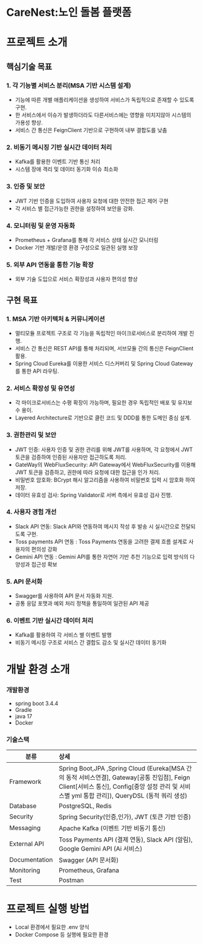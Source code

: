CareNest:노인 돌봄 플랫폼
===

# 프로젝트 소개

## 핵심기술 목표

### 1. 각 기능별 서비스 분리(MSA 기반 시스템 설계)
- 기능에 따른 개별 애플리케이션을 생성하여 서비스가 독립적으로 존재할 수 있도록 구현.
- 한 서비스에서 이슈가 발생하더라도 다른서비스에는 영향을 미치지않아 시스템의 가용성 향상.
- 서비스 간 통신은 FeignClient 기반으로 구현하여 내부 결합도를 낮춤

### 2. 비동기 메시징 기반 실시간 데이터 처리
- Kafka를 활용한 이벤트 기반 통신 처리
- 시스템 장애 격리 및 데이터 동기화 이슈 최소화

### 3. 인증 및 보안
- JWT 기반 인증을 도입하여 사용자 요청에 대한 안전한 접근 제어 구현
- 각 서비스 별 접근가능한 권한을 설정하여 보안을 강화.

### 4. 모니터링 및 운영 자동화
- Prometheus + Grafana를 통해 각 서비스 상태 실시간 모니터링
- Docker 기반 개발/운영 환경 구성으로 일관된 실행 보장

### 5. 외부 API 연동을 통한 기능 확장
- 외부 기술 도입으로 서비스 확장성과 사용자 편의성 향상

## 구현 목표

### 1. MSA 기반 아키텍처 & 커뮤니케이션
- 멀티모듈 프로젝트 구조로 각 기능을 독립적인 마이크로서비스로 분리하여 개발 진행.
- 서비스 간 통신은 REST API를 통해 처리되며, 서브모듈 간의 통신은 FeignClient 활용.
- Spring Cloud Eureka를 이용한 서비스 디스커버리 및 Spring Cloud Gateway를 통한 API 라우팅.

### 2. 서비스 확장성 및 유연성
- 각 마이크로서비스는 수평 확장이 가능하며, 필요한 경우 독립적인 배포 및 유지보수 용이.
- Layered Architecture로 기반으로 클린 코드 및 DDD를 통한 도메인 중심 설계.

### 3. 권한관리 및 보안
- JWT 인증: 사용자 인증 및 권한 관리를 위해 JWT를 사용하며, 각 요청에서 JWT 토큰을 검증하여 인증된 사용자만 접근하도록 처리.
- GateWay의 WebFluxSecurity: API Gateway에서 WebFluxSecurity를 이용해 JWT 토큰을 검증하고, 권한에 따라 요청에 대한 접근을 인가 처리.
- 비밀번호 암호화: BCrypt 해시 알고리즘을 사용하여 비밀번호 입력 시 암호화 하여 저장.
- 데이터 유효성 검사: Spring Validator로 서버 측에서 유효성 검사 진행.

### 4. 사용자 경험 개선
- Slack API 연동: Slack API와 연동하여 메시지 작성 후 발송 시 실시간으로 전달되도록 구현.
- Toss payments  API 연동 : Toss Payments 연동을 고려한 결제 흐름 설계로 사용자의 편의성 강화
- Gemini API 연동 : Gemini API를 통한 자연어 기반 추천 기능으로 입력 방식의 다양성과 접근성 확보

### 5. API 문서화
- Swagger를 사용하여 API 문서 자동화 지원.
- 공통 응답 포맷과 예외 처리 정책을 통일하여 일관된 API 제공

### 6. 이벤트 기반 실시간 데이터 처리
- Kafka를 활용하여 각 서비스 별 이벤트 발행
- 비동기 메시징 구조로 서비스 간 결합도 감소 및 실시간 데이터 동기화

# 개발 환경 소개
### 개발환경

- spring boot 3.4.4
- Gradle
- java 17
- Docker


### 기술스택
| 분류            | 상세                                                                                                                                                     |
  |----------------|:-------------------------------------------------------------------------------------------------------------------------------------------------------|
| Framework      | Spring Boot,JPA ,Spring Cloud (Eureka[MSA 간의 동적 서비스연결], Gateway[공통 진입점], Feign Client[서비스 통신], Config[중앙 설정 관리 및 서비스별 yml 통합 관리]), QueryDSL (동적 쿼리 생성) |
| Database       | PostgreSQL, Redis                                                                                                                                      |
| Security       | Spring Security(인증,인가), JWT (토큰 기반 인증)                                                                                                                 |
| Messaging  | Apache Kafka (이벤트 기반 비동기 통신)                                                                                                                           |
| External API  | Toss Payments API (결제 연동), Slack API (알림), Google Gemini API (Ai 서비스)                                                                                  |
| Documentation  | Swagger (API 문서화)                                                                                                                                      |
| Monitoring       | Prometheus, Grafana                                                                                                                                    |
|Test            | Postman                                                                                                                                                |
# 프로젝트 실행 방법


- Local 환경에서 필요한 .env 양식
- Docker Compose 등 실행에 필요한 환경